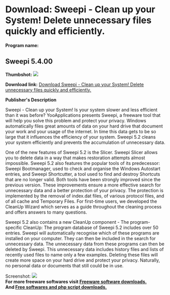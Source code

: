 # Download: Sweepi - Clean up your System! Delete unnecessary files quickly and efficiently.

**Program name:**

## Sweepi 5.4.00

  
**Thumbshot:** ![](http://www.freewarefiles.com/screenshot/Sweepi5_md.gif)   
  
**Download link:** [Download Sweepi - Clean up your System! Delete unnecessary files quickly and efficiently.](http://freesoftwares.boysofts.com/Sweepi_program_13679.html)  
  


**Publisher's Description**  
  


Sweepi - Clean up your System! Is your system slower and less efficient than it was before? YooApplications presents Sweepi, a freeware tool that will help you solve this problem and protect your privacy. Windows automatically files great amounts of data on your hard drive that document your work and your usage of the internet. In time this data gets to be so large that it influences the efficiency of your system. Sweepi 5.2 cleans your system efficiently and prevents the accumulation of unnecessary data. 

One of the new features of Sweepi 5.2 is the Slicer. Sweepi Slicer allows you to delete data in a way that makes restoration attempts almost impossible. Sweepi 5.2 also features the popular tools of its predecessor: Sweepi Bootmanager, used to check and organise the Windows Autostart entries, and Sweepi Shortcutter, a tool used to find and destroy Shortcuts that are no longer valid. Both tools have been strongly improved since the previous version. These improvements ensure a more effective search for unnecessary data and a better protection of your privacy. The protection is implemented by the removal of index.dat files, of various protocol files, and of all cache and Temporary Files. For first-time users, we developed the CleanUp Wizard which serves as a guide throughout the cleaning process and offers answers to many questions. 

Sweepi 5.2 also contains a new CleanUp component - The program-specific CleanUp: The program database of Sweepi 5.2 includes over 50 entries. Sweepi will automatically recognise which of these programs are installed on your computer. They can then be included in the search for unnecessary data. The unnecessary data from these programs can then be deleted by Sweepi. This unnecessary data includes history files and lists of recently used files to name only a few examples. Deleting these files will create more space on your hard drive and protect your privacy. Naturally, no personal data or documents that still could be in use. 

  
  
Screenshot: ![](http://www.freewarefiles.com/screenshot/Sweepi5.gif)   
**For more freeware softwares visit [Freeware software downloads.](http://freesoftwares.boysofts.com/)**   
**And [Free softwares and php script downloads.](http://www.boysofts.com/)**
